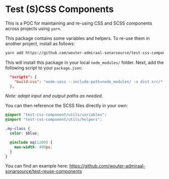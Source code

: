 Test (S)CSS Components
======================

This is a POC for maintaining and re-using CSS and SCSS components across projects using `yarn`.

This package contains some variables and helpers. To re-use them in another project, install as follows:

```sh
yarn add https://github.com/wouter-admiraal-sonarsource/test-css-component.git
```

This will install this package in your local `node_modules/` folder. Next, add the following script to your `package.json`:

```json
  "scripts": {
    "build:css": "node-sass --include-path=node_modules/ -o dist src/*.scss"
  },
```

_Note: adapt input and output paths as needed._

You can then reference the SCSS files directly in your own:

```scss
@import "test-css-component/utils/variables";
@import "test-css-component/utils/helpers";

.my-class {
  color: $blue;

  @include mq(1200) {
    max-width: 400px;
  }
}
```

You can find an example here: https://github.com/wouter-admiraal-sonarsource/test-reuse-components
